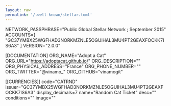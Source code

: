 ```yaml
---
layout: raw
permalink: '/.well-known/stellar.toml'
---
```


NETWORK_PASSPHRASE="Public Global Stellar Network ; September 2015"
ACCOUNTS=[
"GC37YMBX25WGFHAD3NORKMZNLE5OGUIHAL3MU4PT2GEAXFOCKK7IS6A3"
]
VERSION="2.0.0"

[DOCUMENTATION]
ORG_NAME="Adopt a Cat"
ORG_URL="https://adoptacat.github.io/"
ORG_DESCRIPTION=""
ORG_PHYSICAL_ADDRESS="France"
ORG_PHONE_NUMBER=""
ORG_TWITTER="@vinamo_"
ORG_GITHUB="vinamogit"


[[CURRENCIES]]
code="CATRND"
issuer="GC37YMBX25WGFHAD3NORKMZNLE5OGUIHAL3MU4PT2GEAXFOCKK7IS6A3"
display_decimals=7
name="Random Cat Ticket"
desc=""
conditions=""
image=""
